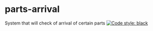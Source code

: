 # parts-arrival

System that will check of arrival of certain parts
[![Code style: black](https://img.shields.io/badge/code%20style-black-000000.svg)](https://github.com/psf/black)